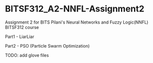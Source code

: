 # BITSF312_A2-NNFL-Assignment2
Assignment 2 for BITS Pilani's Neural Networks and Fuzzy Logic(NNFL) BITSF312 course

Part1 - LiarLiar

Part2 - PSO (Particle Swarm Optimization)

TODO: add glove files
